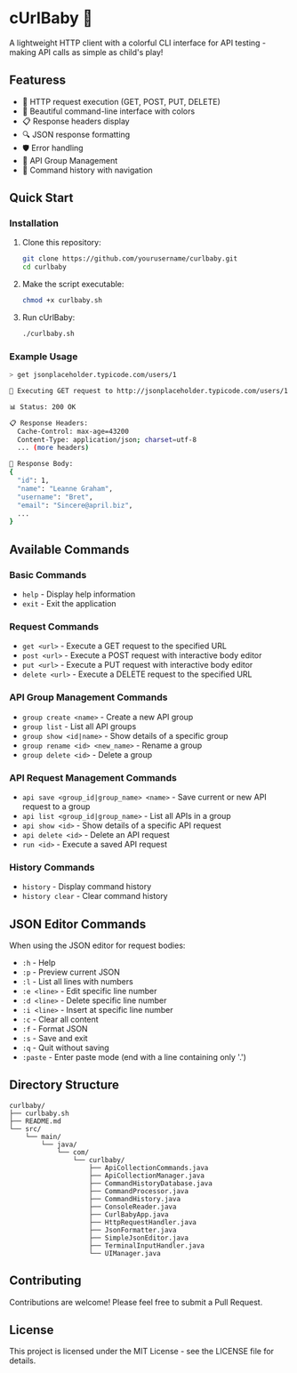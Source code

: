 # cUrlBaby 🍼

A lightweight HTTP client with a colorful CLI interface for API testing - making API calls as simple as child's play!

## Featuress

- 🚀 HTTP request execution (GET, POST, PUT, DELETE)
- 🎨 Beautiful command-line interface with colors
- 📋 Response headers display
- 🔍 JSON response formatting
- 🛡️ Error handling
- 📁 API Group Management
- 📝 Command history with navigation

## Quick Start

### Installation

1. Clone this repository:
   ```bash
   git clone https://github.com/yourusername/curlbaby.git
   cd curlbaby
   ```

2. Make the script executable:
   ```bash
   chmod +x curlbaby.sh
   ```

3. Run cUrlBaby:
   ```bash
   ./curlbaby.sh
   ```

### Example Usage

```bash
> get jsonplaceholder.typicode.com/users/1

🔄 Executing GET request to http://jsonplaceholder.typicode.com/users/1

📊 Status: 200 OK

📋 Response Headers:
  Cache-Control: max-age=43200
  Content-Type: application/json; charset=utf-8
  ... (more headers)

📄 Response Body:
{
  "id": 1,
  "name": "Leanne Graham",
  "username": "Bret",
  "email": "Sincere@april.biz",
  ...
}
```

## Available Commands

### Basic Commands
- `help` - Display help information
- `exit` - Exit the application

### Request Commands
- `get <url>` - Execute a GET request to the specified URL
- `post <url>` - Execute a POST request with interactive body editor
- `put <url>` - Execute a PUT request with interactive body editor
- `delete <url>` - Execute a DELETE request to the specified URL

### API Group Management Commands
- `group create <name>` - Create a new API group
- `group list` - List all API groups
- `group show <id|name>` - Show details of a specific group
- `group rename <id> <new_name>` - Rename a group
- `group delete <id>` - Delete a group

### API Request Management Commands
- `api save <group_id|group_name> <name>` - Save current or new API request to a group
- `api list <group_id|group_name>` - List all APIs in a group
- `api show <id>` - Show details of a specific API request
- `api delete <id>` - Delete an API request
- `run <id>` - Execute a saved API request

### History Commands
- `history` - Display command history
- `history clear` - Clear command history

## JSON Editor Commands

When using the JSON editor for request bodies:

- `:h` - Help
- `:p` - Preview current JSON
- `:l` - List all lines with numbers
- `:e <line>` - Edit specific line number
- `:d <line>` - Delete specific line number
- `:i <line>` - Insert at specific line number
- `:c` - Clear all content
- `:f` - Format JSON
- `:s` - Save and exit
- `:q` - Quit without saving
- `:paste` - Enter paste mode (end with a line containing only '.')

## Directory Structure

```
curlbaby/
├── curlbaby.sh
├── README.md
└── src/
    └── main/
        └── java/
            └── com/
                └── curlbaby/
                    ├── ApiCollectionCommands.java
                    ├── ApiCollectionManager.java
                    ├── CommandHistoryDatabase.java
                    ├── CommandProcessor.java
                    ├── CommandHistory.java
                    ├── ConsoleReader.java
                    ├── CurlBabyApp.java
                    ├── HttpRequestHandler.java
                    ├── JsonFormatter.java
                    ├── SimpleJsonEditor.java
                    ├── TerminalInputHandler.java
                    └── UIManager.java
```

## Contributing

Contributions are welcome! Please feel free to submit a Pull Request.

## License

This project is licensed under the MIT License - see the LICENSE file for details.
